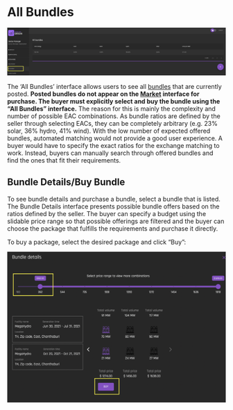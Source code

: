 # All Bundles   

![Exchange-allbundles](../images/exchange/exchange-allbundles.png)

The ‘All Bundles’ interface allows users to see all [bundles](../user-guide-glossary.md#certificate-bundle) that are currently posted. **Posted bundles do not appear on the [Market](./view-market.md#market) interface for purchase. The buyer must explicitly select and buy the bundle using the “All Bundles” interface.** The reason for this is mainly the complexity and number of possible EAC combinations. As bundle ratios are defined by the seller through selecting EACs, they can be completely arbitrary (e.g. 23% solar, 36% hydro, 41% wind). With the low number of expected offered bundles, automated matching would not provide a good user experience. A buyer would have to specify the exact ratios for the exchange matching to work. Instead, buyers can manually search through offered bundles and find the ones that fit their requirements.

## Bundle Details/Buy Bundle

To see bundle details and purchase a bundle, select a bundle that is listed. The Bundle Details interface presents possible bundle offers based on the ratios defined by the seller. The buyer can specify a budget using the slidable price range so that possible offerings are filtered and the buyer can choose the package that fulfills the requirements and purchase it directly.  

To buy a package, select the desired package and click “Buy”:

![exchange-allbundles-bundledetails](../images/exchange/exchange-allbundles-bundledetails.png)



